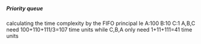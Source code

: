 ##### Priority queue
calculating the time complexity by the FIFO principal
Ie A:100 B:10 C:1
A,B,C need 100+110+111/3=107 time units while
C,B,A only need 1+11+111=41 time units

